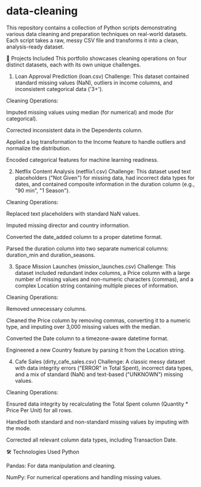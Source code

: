 # data-cleaning
This repository contains a collection of Python scripts demonstrating various data cleaning and preparation techniques on real-world datasets. Each script takes a raw, messy CSV file and transforms it into a clean, analysis-ready dataset.


🚀 Projects Included
This portfolio showcases cleaning operations on four distinct datasets, each with its own unique challenges.

1. Loan Approval Prediction (loan.csv)
Challenge: This dataset contained standard missing values (NaN), outliers in income columns, and inconsistent categorical data ('3+').

Cleaning Operations:

Imputed missing values using median (for numerical) and mode (for categorical).

Corrected inconsistent data in the Dependents column.

Applied a log transformation to the Income feature to handle outliers and normalize the distribution.

Encoded categorical features for machine learning readiness.

2. Netflix Content Analysis (netflix1.csv)
Challenge: This dataset used text placeholders ("Not Given") for missing data, had incorrect data types for dates, and contained composite information in the duration column (e.g., "90 min", "1 Season").

Cleaning Operations:

Replaced text placeholders with standard NaN values.

Imputed missing director and country information.

Converted the date_added column to a proper datetime format.

Parsed the duration column into two separate numerical columns: duration_min and duration_seasons.

3. Space Mission Launches (mission_launches.csv)
Challenge: This dataset included redundant index columns, a Price column with a large number of missing values and non-numeric characters (commas), and a complex Location string containing multiple pieces of information.

Cleaning Operations:

Removed unnecessary columns.

Cleaned the Price column by removing commas, converting it to a numeric type, and imputing over 3,000 missing values with the median.

Converted the Date column to a timezone-aware datetime format.

Engineered a new Country feature by parsing it from the Location string.

4. Cafe Sales (dirty_cafe_sales.csv)
Challenge: A classic messy dataset with data integrity errors ("ERROR" in Total Spent), incorrect data types, and a mix of standard (NaN) and text-based ("UNKNOWN") missing values.

Cleaning Operations:

Ensured data integrity by recalculating the Total Spent column (Quantity * Price Per Unit) for all rows.

Handled both standard and non-standard missing values by imputing with the mode.

Corrected all relevant column data types, including Transaction Date.

🛠️ Technologies Used
Python

Pandas: For data manipulation and cleaning.

NumPy: For numerical operations and handling missing values.
